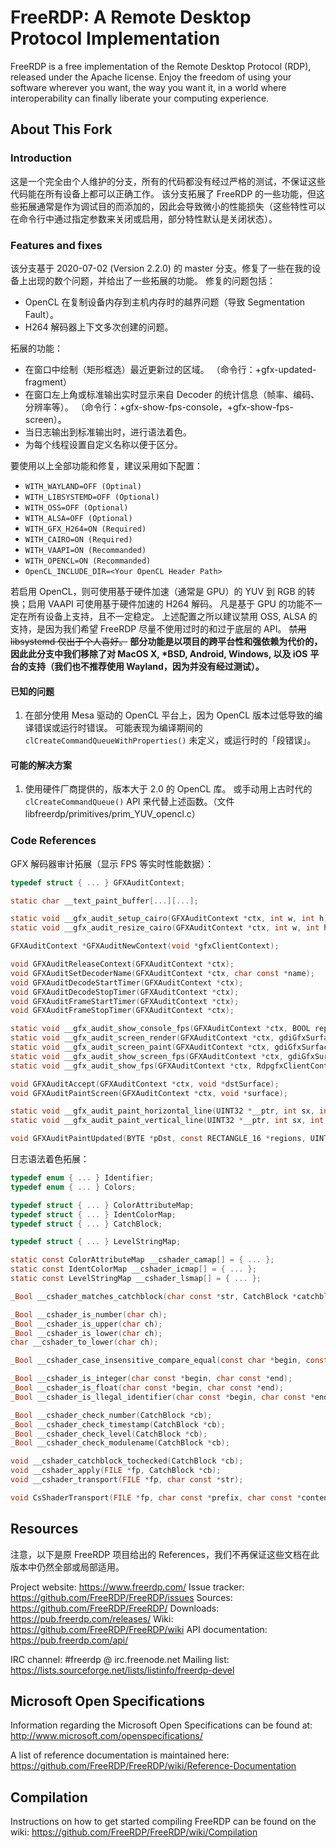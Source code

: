 # FreeRDP: A Remote Desktop Protocol Implementation

FreeRDP is a free implementation of the Remote Desktop Protocol (RDP), released under the Apache license.
Enjoy the freedom of using your software wherever you want, the way you want it, in a world where
interoperability can finally liberate your computing experience.

## About This Fork
### Introduction
这是一个完全由个人维护的分支，所有的代码都没有经过严格的测试，不保证这些代码能在所有设备上都可以正确工作。
该分支拓展了 FreeRDP 的一些功能，但这些拓展通常是作为调试目的而添加的，因此会导致微小的性能损失（这些特性可以
在命令行中通过指定参数来关闭或启用，部分特性默认是关闭状态）。

### Features and fixes
该分支基于 2020-07-02 (Version 2.2.0) 的 master 分支。修复了一些在我的设备上出现的数个问题，并给出了一些拓展的功能。
修复的问题包括：
+ OpenCL 在复制设备内存到主机内存时的越界问题（导致 Segmentation Fault）。
+ H264 解码器上下文多次创建的问题。

拓展的功能：
+ 在窗口中绘制（矩形框选）最近更新过的区域。
（命令行：+gfx-updated-fragment）
+ 在窗口左上角或标准输出实时显示来自 Decoder 的统计信息（帧率、编码、分辨率等）。
（命令行：+gfx-show-fps-console，+gfx-show-fps-screen）。
+ 当日志输出到标准输出时，进行语法着色。
+ 为每个线程设置自定义名称以便于区分。

要使用以上全部功能和修复，建议采用如下配置：
+ `WITH_WAYLAND=OFF (Optinal)`
+ `WITH_LIBSYSTEMD=OFF (Optional)`
+ `WITH_OSS=OFF (Optional)`
+ `WITH_ALSA=OFF (Optional)`
+ `WITH_GFX_H264=ON (Required)`
+ `WITH_CAIRO=ON (Required)`
+ `WITH_VAAPI=ON (Recommanded)`
+ `WITH_OPENCL=ON (Recommanded)`
+ `OpenCL_INCLUDE_DIR=<Your OpenCL Header Path>`

若启用 OpenCL，则可使用基于硬件加速（通常是 GPU）的 YUV 到 RGB 的转换；启用 VAAPI 可使用基于硬件加速的 H264 解码。
凡是基于 GPU 的功能不一定在所有设备上支持，且不一定稳定。
上述配置之所以建议禁用 OSS, ALSA 的支持，是因为我们希望 FreeRDP 尽量不使用过时的和过于底层的 API。
~~禁用 libsystemd 仅出于个人喜好。~~
**部分功能是以项目的跨平台性和强依赖为代价的，因此此分支中我们移除了对 MacOS X, \*BSD, Android, Windows, 以及 iOS**
**平台的支持（我们也不推荐使用 Wayland，因为并没有经过测试）。**

#### 已知的问题
1. 在部分使用 Mesa 驱动的 OpenCL 平台上，因为 OpenCL 版本过低导致的编译错误或运行时错误。
可能表现为编译期间的 `clCreateCommandQueueWithProperties()` 未定义，或运行时的「段错误」。

#### 可能的解决方案
1. 使用硬件厂商提供的，版本大于 2.0 的 OpenCL 库。
或手动用上古时代的 `clCreateCommandQueue()` API 来代替上述函数。（文件 libfreerdp/primitives/prim_YUV_opencl.c）

### Code References
GFX 解码器审计拓展（显示 FPS 等实时性能数据）：
```c
typedef struct { ... } GFXAuditContext;

static char __text_paint_buffer[...][...];

static void __gfx_audit_setup_cairo(GFXAuditContext *ctx, int w, int h);
static void __gfx_audit_resize_cairo(GFXAuditContext *ctx, int w, int h);

GFXAuditContext *GFXAuditNewContext(void *gfxClientContext);

void GFXAuditReleaseContext(GFXAuditContext *ctx);
void GFXAuditSetDecoderName(GFXAuditContext *ctx, char const *name);
void GFXAuditDecodeStartTimer(GFXAuditContext *ctx);
void GFXAuditDecodeStopTimer(GFXAuditContext *ctx);
void GFXAuditFrameStartTimer(GFXAuditContext *ctx);
void GFXAuditFrameStopTimer(GFXAuditContext *ctx);

static void __gfx_audit_show_console_fps(GFXAuditContext *ctx, BOOL repaint);
static void __gfx_audit_screen_render(GFXAuditContext *ctx, gdiGfxSurface *gdi);
static void __gfx_audit_screen_paint(GFXAuditContext *ctx, gdiGfxSurface *surface);
static void __gfx_audit_show_screen_fps(GFXAuditContext *ctx, gdiGfxSurface *surface, BOOL repaint);
static void __gfx_audit_show_fps(GFXAuditContext *ctx, RdpgfxClientContext *gfx, gdiGfxSurface *surface);

void GFXAuditAccept(GFXAuditContext *ctx, void *dstSurface);
void GFXAuditPaintScreen(GFXAuditContext *ctx, void *surface);

static void __gfx_audit_paint_horizontal_line(UINT32 *__ptr, int sx, int sy, int sw, int sh, int len, int height);
static void __gfx_audit_paint_vertical_line(UINT32 *__ptr, int sx, int sy, int sw, int sh, int len, int width);

void GFXAuditPaintUpdated(BYTE *pDst, const RECTANGLE_16 *regions, UINT32 num, UINT32 nDstWidth, UINT32 nDstHeight);
```

日志语法着色拓展：
```c
typedef enum { ... } Identifier;
typedef enum { ... } Colors;

typedef struct { ... } ColorAttributeMap;
typedef struct { ... } IdentColorMap;
typedef struct { ... } CatchBlock;

typedef struct { ... } LevelStringMap;

static const ColorAttributeMap __cshader_camap[] = { ... };
static const IdentColorMap __cshader_icmap[] = { ... };
static const LevelStringMap __cshader_lsmap[] = { ... };

_Bool __cshader_matches_catchblock(char const *str, CatchBlock *catchblock);

_Bool __cshader_is_number(char ch);
_Bool __cshader_is_upper(char ch);
_Bool __cshader_is_lower(char ch);
char __cshader_to_lower(char ch);

_Bool __cshader_case_insensitive_compare_equal(const char *begin, const char *end, char const *str);

_Bool __cshader_is_integer(char const *begin, char const *end);
_Bool __cshader_is_float(char const *begin, char const *end);
_Bool __cshader_is_llegal_identifier(char const *begin, char const *end);

_Bool __cshader_check_number(CatchBlock *cb);
_Bool __cshader_check_timestamp(CatchBlock *cb);
_Bool __cshader_check_level(CatchBlock *cb);
_Bool __cshader_check_modulename(CatchBlock *cb);

void __cshader_catchblock_tochecked(CatchBlock *cb);
void __cshader_apply(FILE *fp, CatchBlock *cb);
void __cshader_transport(FILE *fp, char const *str);

void CsShaderTransport(FILE *fp, char const *prefix, char const *content);
```

## Resources

注意，以下是原 FreeRDP 项目给出的 References，我们不再保证这些文档在此版本中仍然全部或局部适用。

Project website: https://www.freerdp.com/
Issue tracker: https://github.com/FreeRDP/FreeRDP/issues
Sources: https://github.com/FreeRDP/FreeRDP/
Downloads: https://pub.freerdp.com/releases/
Wiki: https://github.com/FreeRDP/FreeRDP/wiki
API documentation: https://pub.freerdp.com/api/

IRC channel: #freerdp @ irc.freenode.net
Mailing list: https://lists.sourceforge.net/lists/listinfo/freerdp-devel

## Microsoft Open Specifications

Information regarding the Microsoft Open Specifications can be found at:
http://www.microsoft.com/openspecifications/

A list of reference documentation is maintained here:
https://github.com/FreeRDP/FreeRDP/wiki/Reference-Documentation

## Compilation

Instructions on how to get started compiling FreeRDP can be found on the wiki:
https://github.com/FreeRDP/FreeRDP/wiki/Compilation
